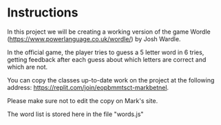 # Instructions  

In this project we will be creating a working version of the game Wordle (https://www.powerlanguage.co.uk/wordle/) by Josh Wardle.

In the official game, the player tries to guess a 5 letter word in 6 tries, getting feedback after each guess about which letters are correct and which are not.

You can copy the classes up-to-date work on the project at the following address: https://replit.com/join/eopbmmtsct-markbetnel.

Please make sure not to edit the copy on Mark's site.

The word list is stored here in the file "words.js"
  
  